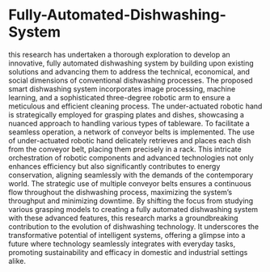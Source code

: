 # Fully-Automated-Dishwashing-System
this research has undertaken a thorough
exploration to develop an innovative, fully automated dishwashing system by building upon existing solutions and advancing them to address the technical, economical, and social
dimensions of conventional dishwashing processes.
The proposed smart dishwashing system incorporates image
processing, machine learning, and a sophisticated three-degree
robotic arm to ensure a meticulous and efficient cleaning
process. The under-actuated robotic hand is strategically employed for grasping plates and dishes, showcasing a nuanced
approach to handling various types of tableware. To facilitate
a seamless operation, a network of conveyor belts is implemented. The use of under-actuated robotic hand delicately
retrieves and places each dish from the conveyor belt, placing
them precisely in a rack.
This intricate orchestration of robotic components and advanced technologies not only enhances efficiency but also significantly contributes to energy conservation, aligning seamlessly with the demands of the contemporary world. The
strategic use of multiple conveyor belts ensures a continuous
flow throughout the dishwashing process, maximizing the
system’s throughput and minimizing downtime.
By shifting the focus from studying various grasping models to creating a fully automated dishwashing system with
these advanced features, this research marks a groundbreaking
contribution to the evolution of dishwashing technology. It
underscores the transformative potential of intelligent systems,
offering a glimpse into a future where technology seamlessly
integrates with everyday tasks, promoting sustainability and
efficacy in domestic and industrial settings alike.
